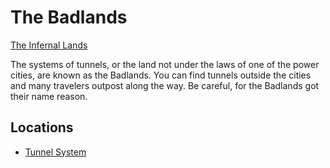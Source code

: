 # The Badlands
[The Infernal Lands](../Geography%20Overview.md)

The systems of tunnels, or the land not under the laws of one of the power cities, are known as the Badlands. You can find tunnels outside the cities and many travelers outpost along the way. Be careful, for the Badlands got their name reason.

## Locations
- [Tunnel System](./Tunnel%20System/Tunnel%20System%20Overview.md)